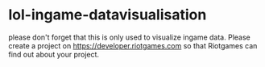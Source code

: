 # lol-ingame-datavisualisation

please don't forget that this is only used to visualize ingame data. Please create a project on https://developer.riotgames.com so that Riotgames can find out about your project.
